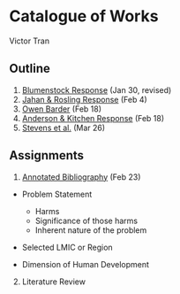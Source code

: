 # Catalogue of Works

Victor Tran

## Outline

1. [Blumenstock Response](https://vtran03.github.io/workshop/Blumenstock) (Jan 30, revised)
2. [Jahan & Rosling Response](https://vtran03.github.io/workshop/jahan_rosling) (Feb 4)
3. [Owen Barder](https://vtran03.github.io/workshop/owen_barder) (Feb 18)
4. [Anderson & Kitchen Response](https://vtran03.github.io/workshop/anderson_kitchen_response) (Feb 18)
5. [Stevens et al.](https://vtran03.github.io/workshop/stevens) (Mar 26)
## Assignments

1. [Annotated Bibliography](https://vtran03.github.io/workshop/assignment_1) (Feb 23)
  - Problem Statement
    - Harms
    - Significance of those harms
    - Inherent nature of the problem
  - Selected LMIC or Region
  
  
  - Dimension of Human Development
  
  
 2. Literature Review
